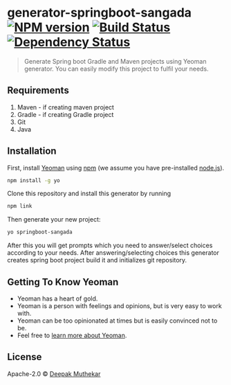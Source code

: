 # generator-springboot-sangada [![NPM version][npm-image]][npm-url] [![Build Status][travis-image]][travis-url] [![Dependency Status][daviddm-image]][daviddm-url]
> Generate Spring boot Gradle and Maven projects using Yeoman generator.
> You can easily modify this project to fulfil your needs.

## Requirements
 1. Maven - if creating maven project
 2. Gradle - if creating Gradle project
 3. Git
 4. Java 
 
## Installation

First, install [Yeoman](http://yeoman.io)  using [npm](https://www.npmjs.com/) (we assume you have pre-installed [node.js](https://nodejs.org/)).
```bash
npm install -g yo
```

Clone this repository and install this generator by running 
```bash
npm link
```


Then generate your new project:

```bash
yo springboot-sangada
```

After this you will get prompts which you need to answer/select choices according to your needs.
After answering/selecting choices this generator creates spring boot project build it and initializes git repository.

## Getting To Know Yeoman

 * Yeoman has a heart of gold.
 * Yeoman is a person with feelings and opinions, but is very easy to work with.
 * Yeoman can be too opinionated at times but is easily convinced not to be.
 * Feel free to [learn more about Yeoman](http://yeoman.io/).

## License

Apache-2.0 © [Deepak Muthekar]()


[npm-image]: https://badge.fury.io/js/generator-gradle-boot.svg
[npm-url]: https://npmjs.org/package/generator-gradle-boot
[travis-image]: https://travis-ci.com/deepakmuthekar/generator-gradle-boot.svg?branch=master
[travis-url]: https://travis-ci.com/deepakmuthekar/generator-gradle-boot
[daviddm-image]: https://david-dm.org/deepakmuthekar/generator-gradle-boot.svg?theme=shields.io
[daviddm-url]: https://david-dm.org/deepakmuthekar/generator-gradle-boot
